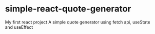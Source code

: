 # simple-react-quote-generator
My first react project
A simple quote generator using fetch api, useState and useEffect
